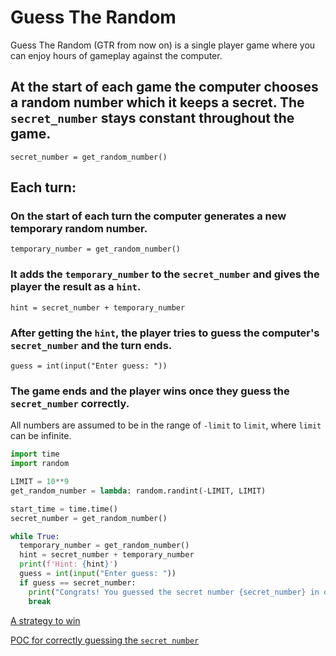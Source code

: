 # Guess The Random

Guess The Random (GTR from now on) is a single player game where you can enjoy hours of gameplay against the computer.

## At the start of each game the computer chooses a random number which it keeps a secret. The `secret_number` stays constant throughout the game.

`secret_number = get_random_number()`

## Each turn:

### On the start of each turn the computer generates a new temporary random number.

`temporary_number = get_random_number()`

### It adds the `temporary_number` to the `secret_number` and gives the player the result as a `hint`.

`hint = secret_number + temporary_number`

### After getting the `hint`, the player tries to guess the computer's `secret_number` and the turn ends.

`guess = int(input("Enter guess: "))`

### The game ends and the player wins once they guess the `secret_number` correctly. 

All numbers are assumed to be in the range of `-limit` to `limit`, where `limit` can be infinite.

```python
import time
import random

LIMIT = 10**9
get_random_number = lambda: random.randint(-LIMIT, LIMIT)

start_time = time.time()
secret_number = get_random_number()

while True:
  temporary_number = get_random_number()
  hint = secret_number + temporary_number
  print(f'Hint: {hint}')
  guess = int(input("Enter guess: "))
  if guess == secret_number:
    print("Congrats! You guessed the secret number {secret_number} in only {} seconds!")
    break
```

[A strategy to win](SOLUTION.md)

[POC for correctly guessing the `secret number`](guess_the_random.py)
